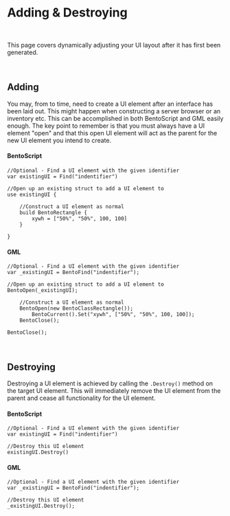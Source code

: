 # Adding & Destroying

&nbsp;

This page covers dynamically adjusting your UI layout after it has first been generated.

&nbsp;

## Adding

You may, from to time, need to create a UI element after an interface has been laid out. This might happen when constructing a server browser or an inventory etc.  This can be accomplished in both BentoScript and GML easily enough. The key point to remember is that you must always have a UI element "open" and that this open UI element will act as the parent for the new UI element you intend to create.

<!-- tabs:start -->

#### **BentoScript**

```
//Optional - Find a UI element with the given identifier
var existingUI = Find("indentifier")

//Open up an existing struct to add a UI element to
use existingUI {

	//Construct a UI element as normal
	build BentoRectangle {
		xywh = ["50%", "50%", 100, 100]
	}

}
```

#### **GML**

```gml
//Optional - Find a UI element with the given identifier
var _existingUI = BentoFind("indentifier");

//Open up an existing struct to add a UI element to
BentoOpen(_existingUI);

	//Construct a UI element as normal
	BentoOpen(new BentoClassRectangle());
		BentoCurrent().Set("xywh", ["50%", "50%", 100, 100]);
	BentoClose();

BentoClose();
```

<!-- tabs:end -->

&nbsp;

## Destroying

Destroying a UI element is achieved by calling the `.Destroy()` method on the target UI element. This will immediately remove the UI element from the parent and cease all functionality for the UI element.

<!-- tabs:start -->

#### **BentoScript**

```
//Optional - Find a UI element with the given identifier
var existingUI = Find("indentifier")

//Destroy this UI element
existingUI.Destroy()
```

#### **GML**

```gml
//Optional - Find a UI element with the given identifier
var _existingUI = BentoFind("indentifier");

//Destroy this UI element
_existingUI.Destroy();
```

<!-- tabs:end -->